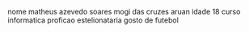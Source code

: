 
nome matheus azevedo soares
mogi das cruzes aruan
idade 18
curso informatica
proficao estelionataria
gosto de futebol
